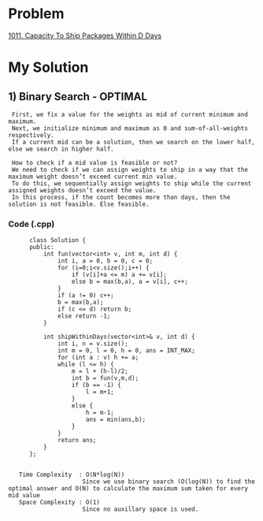 # Problem

[1011. Capacity To Ship Packages Within D Days](https://leetcode.com/problems/capacity-to-ship-packages-within-d-days/)


# My Solution 

## 1) Binary Search - OPTIMAL

      
     First, we fix a value for the weights as mid of current minimum and maximum.
     Next, we initialize minimum and maximum as 0 and sum-of-all-weights respectively.
     If a current mid can be a solution, then we search on the lower half, else we search in higher half.

     How to check if a mid value is feasible or not? 
     We need to check if we can assign weights to ship in a way that the maximum weight doesn’t exceed current min value. 
     To do this, we sequentially assign weights to ship while the current assigned weights doesn’t exceed the value. 
     In this process, if the count becomes more than days, then the solution is not feasible. Else feasible.
        
        
   ### Code (.cpp)
   
          class Solution {
          public:
              int fun(vector<int> v, int m, int d) {
                  int i, a = 0, b = 0, c = 0;
                  for (i=0;i<v.size();i++) {
                      if (v[i]+a <= m) a += v[i];
                      else b = max(b,a), a = v[i], c++;
                  }
                  if (a != 0) c++;
                  b = max(b,a);
                  if (c <= d) return b;
                  else return -1;
              }

              int shipWithinDays(vector<int>& v, int d) {
                  int i, n = v.size();
                  int m = 0, l = 0, h = 0, ans = INT_MAX;
                  for (int a : v) h += a;
                  while (l <= h) {
                      m = l + (h-l)/2;
                      int b = fun(v,m,d);
                      if (b == -1) {
                          l = m+1;
                      }
                      else {
                          h = m-1;
                          ans = min(ans,b);
                      }
                  }
                  return ans;
              }
          };  
          
          
       Time Complexity  : O(N*log(N)) 
                         Since we use binary search (O(log(N)) to find the optimal answer and O(N) to calculate the maximum sum taken for every mid value
       Space Complexity : O(1)
                         Since no auxillary space is used.
